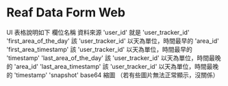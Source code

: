 # Reaf Data Form Web
UI 表格說明如下
欄位名稱	資料來源
'user_id'	            就是 'user_tracker_id'
'first_area_of_the_day'	該 'user_tracker_id' 以天為單位，時間最早的 'area_id'
'first_area_timestamp'	該 'user_tracker_id' 以天為單位，時間最早的 'timestamp' 
'last_area_of_the_day'	該 'user_tracker_id' 以天為單位，時間最晚的 'area_id'
'last_area_timestamp'	該 'user_tracker_id' 以天為單位，時間最晚的 'timestamp' 
'snapshot'	            base64 縮圖 （若有些圖片無法正常顯示，沒關係）
